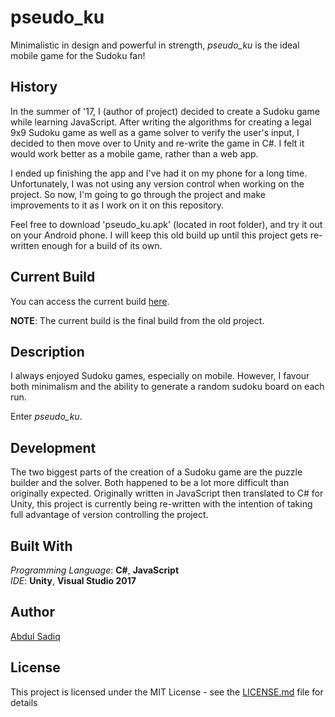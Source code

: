 # pseudo_ku
Minimalistic in design and powerful in strength, *pseudo_ku* is the ideal mobile game for the Sudoku fan!

## History
In the summer of '17, I (author of project) decided to create a Sudoku game while learning JavaScript. After writing the algorithms for creating a legal 9x9 Sudoku game as well as a game solver to verify the user's input, I decided to then move over to Unity and re-write the game in C#. I felt it would work better as a mobile game, rather than a web app.

I ended up finishing the app and I've had it on my phone for a long time. Unfortunately, I was not using any version control when working on the project. So now, I'm going to go through the project and make improvements to it as I work on it on this repository.

Feel free to download 'pseudo_ku.apk' (located in root folder), and try it out on your Android phone. I will keep this old build up until this project gets re-written enough for a build of its own.

## Current Build
You can access the current build [here]().

**NOTE**: The current build is the final build from the old project.

## Description
I always enjoyed Sudoku games, especially on mobile. However, I favour both minimalism and the ability to generate a random sudoku board on each run.

Enter *pseudo_ku*.

## Development
The two biggest parts of the creation of a Sudoku game are the puzzle builder and the solver. Both happened to be a lot more difficult than originally expected. Originally written in JavaScript then translated to C# for Unity, this project is currently being re-written with the intention of taking full advantage of version controlling the project.

## Built With
*Programming Language*: **C#**, **JavaScript**  
*IDE*: **Unity**, **Visual Studio 2017**

## Author
[Abdul Sadiq](https://github.com/LedMetal)

## License
This project is licensed under the MIT License - see the [LICENSE.md](https://github.com/LedMetal/pseudo_ku/blob/master/LICENSE) file for details